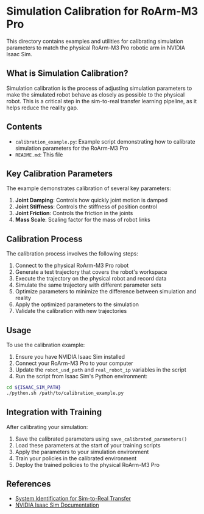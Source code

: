 # Simulation Calibration for RoArm-M3 Pro

This directory contains examples and utilities for calibrating simulation parameters to match the physical RoArm-M3 Pro robotic arm in NVIDIA Isaac Sim.

## What is Simulation Calibration?

Simulation calibration is the process of adjusting simulation parameters to make the simulated robot behave as closely as possible to the physical robot. This is a critical step in the sim-to-real transfer learning pipeline, as it helps reduce the reality gap.

## Contents

- `calibration_example.py`: Example script demonstrating how to calibrate simulation parameters for the RoArm-M3 Pro
- `README.md`: This file

## Key Calibration Parameters

The example demonstrates calibration of several key parameters:

1. **Joint Damping**: Controls how quickly joint motion is damped
2. **Joint Stiffness**: Controls the stiffness of position control
3. **Joint Friction**: Controls the friction in the joints
4. **Mass Scale**: Scaling factor for the mass of robot links

## Calibration Process

The calibration process involves the following steps:

1. Connect to the physical RoArm-M3 Pro robot
2. Generate a test trajectory that covers the robot's workspace
3. Execute the trajectory on the physical robot and record data
4. Simulate the same trajectory with different parameter sets
5. Optimize parameters to minimize the difference between simulation and reality
6. Apply the optimized parameters to the simulation
7. Validate the calibration with new trajectories

## Usage

To use the calibration example:

1. Ensure you have NVIDIA Isaac Sim installed
2. Connect your RoArm-M3 Pro to your computer
3. Update the `robot_usd_path` and `real_robot_ip` variables in the script
4. Run the script from Isaac Sim's Python environment:

```bash
cd ${ISAAC_SIM_PATH}
./python.sh /path/to/calibration_example.py
```

## Integration with Training

After calibrating your simulation:

1. Save the calibrated parameters using `save_calibrated_parameters()`
2. Load these parameters at the start of your training scripts
3. Apply the parameters to your simulation environment
4. Train your policies in the calibrated environment
5. Deploy the trained policies to the physical RoArm-M3 Pro

## References

- [System Identification for Sim-to-Real Transfer](https://arxiv.org/abs/1911.09256)
- [NVIDIA Isaac Sim Documentation](https://docs.omniverse.nvidia.com/app_isaacsim/app_isaacsim/overview.html)
